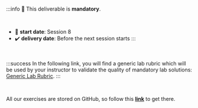 <!-- # Lab | Functions -->

<br>

:::info
:100: This deliverable is **mandatory**.

<br>

- :large_blue_circle: **start date**: Session 8
- :heavy_check_mark: **delivery date**: Before the next session starts
:::

<br>

:::success
In the following link, you will find a generic lab rubric which will be used by your instructor to validate the quality of mandatory lab solutions: [Generic Lab Rubric](https://gist.github.com/ironhack-edu/f5cf405db1708c201ad774ee4516bc94).
:::

<br>

All our exercises are stored on GitHub, so follow this **[link](https://github.com/ironhack-labs/lab-functions-en)** to get there.